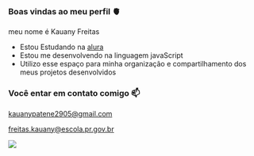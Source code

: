### Boas vindas ao meu perfil 🫀

meu nome é Kauany Freitas

- Estou Estudando na [alura](http://www.alura.com.br)
- Estou me desenvolvendo na linguagem javaScript
- Utilizo esse espaço para minha organização e compartilhamento dos meus projetos desenvolvidos

### Você entar em contato comigo 📫

kauanypatene2905@gmail.com

freitas.kauany@escola.pr.gov.br

![](https://media.tenor.com/i7llTDaTPtUAAAAC/naruto)
